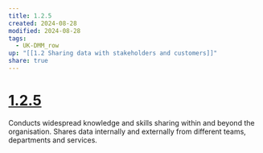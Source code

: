 ```yaml
---
title: 1.2.5
created: 2024-08-28
modified: 2024-08-28
tags:
  - UK-DMM_row
up: "[[1.2 Sharing data with stakeholders and customers]]"
share: true
---
```

# [1.2.5](1.2.5.md)

Conducts widespread knowledge and skills sharing within and beyond the organisation. Shares data internally and externally from different teams, departments and services.
